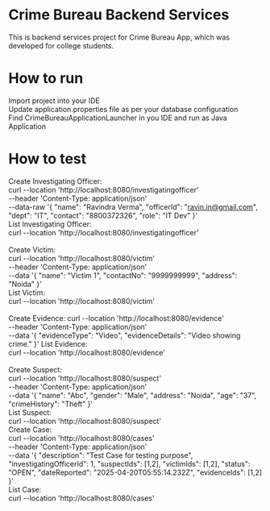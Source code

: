 # Crime Bureau Backend Services
This is backend services project for Crime Bureau App, which was developed for college students. 

# How to run
Import project into your IDE<br />
Update application.properties file as per your database configuration<br />
Find CrimeBureauApplicationLauncher in you IDE and run as Java Application <br/>

# How to test
Create Investigating Officer:<br/>
curl --location 'http://localhost:8080/investigatingofficer' \
--header 'Content-Type: application/json' \
--data-raw '{
    "name": "Ravindra Verma",
	"officerId": "ravin.in@gmail.com", 
    "dept": "IT", 
    "contact": "8800372326", 
    "role": "IT Dev"
}'<br/>
List Investigating Officer: <br/>
curl --location 'http://localhost:8080/investigatingofficer'<br/>
<br/>
Create Victim:<br/>
curl --location 'http://localhost:8080/victim' \
--header 'Content-Type: application/json' \
--data '{
    "name": "Victim 1", 
    "contactNo": "9999999999",
    "address": "Noida"
}'<br/>
List Victim: <br/>
curl --location 'http://localhost:8080/victim'<br/>
<br/>
Create Evidence:
curl --location 'http://localhost:8080/evidence' \
--header 'Content-Type: application/json' \
--data '{
	"evidenceType": "Video", 
    "evidenceDetails": "Video showing crime."
}'
List Evidence: <br/>
curl --location 'http://localhost:8080/evidence'<br/>
<br/>
Create Suspect:<br/>
curl --location 'http://localhost:8080/suspect' \
--header 'Content-Type: application/json' \
--data '{
    "name": "Abc", 
    "gender": "Male",
    "address": "Noida",
    "age": "37",
    "crimeHistory": "Theft"
}'<br/>
List Suspect: <br/>
curl --location 'http://localhost:8080/suspect'<br/>
Create Case:<br/>
curl --location 'http://localhost:8080/cases' \
--header 'Content-Type: application/json' \
--data '{
    "description": "Test Case for testing purpose",
    "investigatingOfficerId": 1,
    "suspectIds": [1,2],
    "victimIds": [1,2],
    "status": "OPEN",
    "dateReported": "2025-04-20T05:55:14.232Z",
    "evidenceIds": [1,2]
}'<br/>
List Case: <br/>
curl --location 'http://localhost:8080/cases'<br/>
